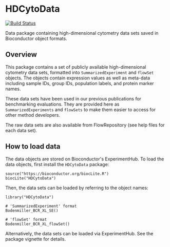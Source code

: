 # HDCytoData

[![Build Status](https://travis-ci.org/lmweber/HDCytoData.svg?branch=master)](https://travis-ci.org/lmweber/HDCytoData)


Data package containing high-dimensional cytometry data sets saved in Bioconductor object formats.


## Overview

This package contains a set of publicly available high-dimensional cytometry data sets, formatted into `SummarizedExperiment` and `flowSet` objects. The objects contain expression values as well as meta-data including sample IDs, group IDs, population labels, and protein marker names.

These data sets have been used in our previous publications for benchmarking evaluations. They are provided here as `SummarizedExperiments` and `flowSets` to make them easier to access for other method developers.

The raw data sets are also available from FlowRepository (see help files for each data set).


## How to load data

The data objects are stored on Bioconductor's ExperimentHub. To load the data objects, first install the `HDCytoData` package:

```{r}
source("https://bioconductor.org/biocLite.R")
biocLite("HDCytoData")
```

Then, the data sets can be loaded by referring to the object names:

```{r}
library("HDCytoData")

# 'SummarizedExperiment' format
Bodenmiller_BCR_XL_SE()

# 'flowSet' format
Bodenmiller_BCR_XL_flowSet()
```

Alternatively, the data sets can be loaded via ExperimentHub. See the package vignette for details.

